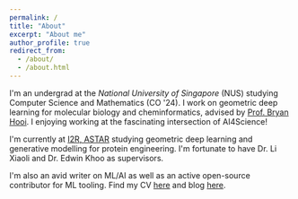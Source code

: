 ```yaml
---
permalink: /
title: "About"
excerpt: "About me"
author_profile: true
redirect_from: 
  - /about/
  - /about.html
---
```


I'm an undergrad at the _National University of Singapore_ (NUS) studying Computer Science and Mathematics (CO '24). I work on geometric deep learning for molecular biology and cheminformatics, advised by [Prof. Bryan Hooi](http://bhooi.github.io). I enjoying working at the fascinating intersection of AI4Science!

I'm currently at [I2R, ASTAR](https://www.a-star.edu.sg/i2r) studying geometric deep learning and generative modelling for protein engineering. I'm fortunate to have Dr. Li Xiaoli and Dr. Edwin Khoo as supervisors.

I'm also an avid writer on ML/AI as well as an active open-source contributor for ML tooling. Find my CV [here](https://rish-16.github.io/cv/) and blog [here](https://rish-16.github.io/year-archive/).
